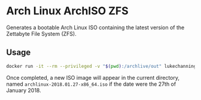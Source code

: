 # Arch Linux ArchISO ZFS

Generates a bootable Arch Linux ISO containing the latest version of the Zettabyte File System (ZFS).


## Usage

```bash
docker run -it --rm --privileged -v "$(pwd):/archlive/out" lukechannings/archlinux-archiso-zfs
```

Once completed, a new ISO image will appear in the current directory, named `archlinux-2018.01.27-x86_64.iso` if the date were the 27th of January 2018.